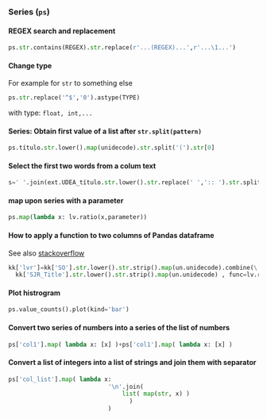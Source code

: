 ### Series (`ps`)
#### REGEX search and replacement
```python
ps.str.contains(REGEX).str.replace(r'...(REGEX)...',r'...\1...')
```

#### Change type
For example for `str` to something else

```python
ps.str.replace('^$','0').astype(TYPE)
```

with type: `float, int,...`

#### Series: Obtain first value of a list after `str.split(pattern)`
```python
ps.título.str.lower().map(unidecode).str.split('(').str[0]
```
#### Select the first two words from a colum text
```python
s=' '.join(ext.UDEA_título.str.lower().str.replace(' ',':: ').str.split('::').str[:2].loc[i])
```
#### map  upon series with a parameter
```python
ps.map(lambda x: lv.ratio(x,parameter))
```
#### How to apply a function to two columns of Pandas dataframe
See also [stackoverflow](http://stackoverflow.com/questions/13331698/how-to-apply-a-function-to-two-columns-of-pandas-dataframe)
```python
kk['lvr']=kk['SO'].str.lower().str.strip().map(un.unidecode).combine(\
  kk['SJR_Title'].str.lower().str.strip().map(un.unidecode) , func=lv.ratio)
```
#### Plot histrogram
```python
ps.value_counts().plot(kind='bar')
```

#### Convert two series of numbers into a series of the list of numbers
```python
ps['col1'].map( lambda x: [x] )+ps['col1'].map( lambda x: [x] )
```

#### Convert a list of integers into a list of strings and join them with separator
```python
ps['col_list'].map( lambda x: 
                            '\n'.join(  
                                list( map(str, x) ) 
                                  ) 
                            )
```
